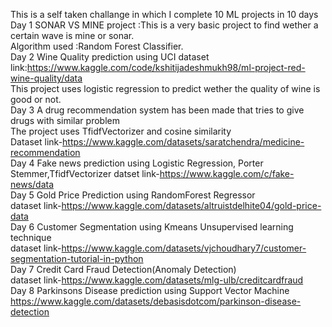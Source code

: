 This is a self taken challange in which I complete 10 ML projects in 10 days                                                                                           
Day 1 SONAR VS MINE project :This is a very basic project to find wether a certain wave is mine or sonar.                                                                 
Algorithm used :Random Forest Classifier.                                                                                                                                 
                                                                                                                                                                       Day 2 Wine Quality prediction using UCI dataset
link:https://www.kaggle.com/code/kshitijadeshmukh98/ml-project-red-wine-quality/data                                                                                      
This project uses logistic regression to predict wether the quality of wine is good or not.                                                                               
                                                                                                                                                                        Day 3 A drug recommendation system has been made that tries to give drugs with similar problem                                                                           
The project uses TfidfVectorizer and cosine similarity                                                                                                                    
Dataset link-https://www.kaggle.com/datasets/saratchendra/medicine-recommendation                                                                                         
                                                                                                                                                                        Day 4 Fake news prediction using Logistic Regression, Porter Stemmer,TfidfVectorizer
datset link-https://www.kaggle.com/c/fake-news/data                                                                                                                       
                                                                                                                                                                         Day 5 Gold Price Prediction using RandomForest Regressor                                                                                                                 
 dataset link-https://www.kaggle.com/datasets/altruistdelhite04/gold-price-data                                                                                            
                                                                                                                                                                        Day 6 Customer Segmentation using Kmeans Unsupervised learning technique  
dataset link-https://www.kaggle.com/datasets/vjchoudhary7/customer-segmentation-tutorial-in-python                                                                       
                                                                                                                                                                        Day 7 Credit Card Fraud Detection(Anomaly Detection)                                                                                                                      
dataset link-https://www.kaggle.com/datasets/mlg-ulb/creditcardfraud                                                                                                      
Day 8 Parkinsons Disease prediction using Support Vector Machine                                                                                                          
https://www.kaggle.com/datasets/debasisdotcom/parkinson-disease-detection                                                                                                 
                                                                                                                                                                        